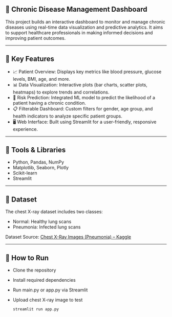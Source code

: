 ## 💊 Chronic Disease Management Dashboard 
This project builds an interactive dashboard to monitor and manage chronic diseases using real-time data visualization and predictive analytics. It aims to support healthcare professionals in making informed decisions and improving patient outcomes.

----------
## 🧠 Key Features
- 📈 Patient Overview: Displays key metrics like blood pressure, glucose levels, BMI, age, and more.
- 📊 Data Visualization: Interactive plots (bar charts, scatter plots, heatmaps) to explore trends and correlations.
- 🧮 Risk Prediction: Integrated ML model to predict the likelihood of a patient having a chronic condition.
- 📋 Filterable Dashboard: Custom filters for gender, age group, and health indicators to analyze specific patient groups.
- 🖥️ Web Interface: Built using Streamlit for a user-friendly, responsive experience.

----------
## 🧰 Tools & Libraries
- Python, Pandas, NumPy
- Matplotlib, Seaborn, Plotly
- Scikit-learn
- Streamlit

----------
## 📁 Dataset

The chest X-ray dataset includes two classes:
- Normal: Healthy lung scans
- Pneumonia: Infected lung scans
  
Dataset Source:  [Chest X-Ray Images (Pneumonia) – Kaggle](https://www.kaggle.com/datasets/paultimothymooney/chest-xray-pneumonia)

--------
## 🚀 How to Run
- Clone the repository
-  Install required dependencies
- Run main.py or app.py via Streamlit
- Upload chest X-ray image to test
 
  ```
  streamlit run app.py
  ```
